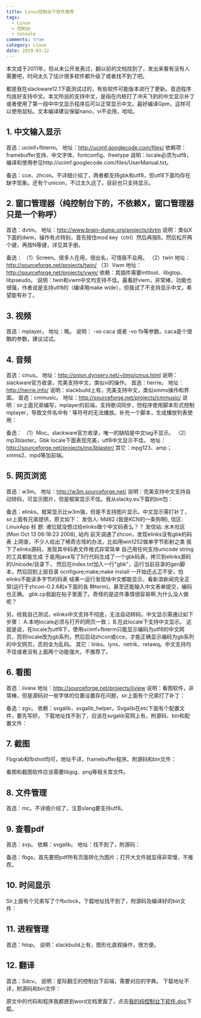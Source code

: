 ```yaml
---
title: Linux控制台下软件推荐
tags:
  - Linux
  - 控制台
  - console
comments: true
category: Linux
date: 2019-03-22
---
```



本文成于2011年，但从未公开发表过，翻以前的文档找到了，发出来看有没有人需要吧，时间太久了估计很多软件都升级了或者找不到了吧。

都是我在slackware12.1下面测试过的，有些软件可能版本进行了更新。首选程序均良好支持中文。本文所说的支持中文，是指在内核打了冲天飞豹的中文显示补丁或者使用了第一段中中文显示程序后可以正常显示中文。最好编译Gpm，这样可以使用鼠标。文本编译建议保留nano，vi不会用，哈哈。

## 1. 中文输入显示

首选：ucimf+fbterm。
地址：http://ucimf.googlecode.com/files/
依赖项：framebuffer支持、中文字体、fontconfig、freetype
说明：locale必须为utf8，编译和使用参见http://ucimf.googlecode.com/files/UserManual.txt。

备选：cce、zhcon。不详细介绍了，两者都支持gbk和utf8，但utf8下面均存在缺字现象。还有个unicon，不过太久远了，目前也只支持显示。

## 2. 窗口管理器（纯控制台下的，不依赖X，窗口管理器只是一个称呼）

首选：dvtm。
地址：http://www.brain-dump.org/projects/dvtm
说明：类似X下面的dwm，操作有点特别，首先按住mod key（ctrl）然后再按B。然后松开两个键，再按N等键，详见其手册。

备选：
（1）Screen。很多人在用，很出名，可惜我不会用。
（2）twin
地址：http://sourceforge.net/projects/twin/
（3）Vwm
地址：http://sourceforge.net/projects/vwm/
依赖：其插件需要intltool、libgtop、libpseudo。
说明：twin和vwm中文均支持不佳。最看好vwm，非常棒，功能也很强，作者说是支持utf8的（编译用make wide），但我试了不支持显示中文，希望能有补丁。

## 3. 视频

首选：mplayer。
地址：略。
说明： -vo caca 或者 -vo fb等参数。caca是个很酷的参数，建议试试。

## 4. 音频

首选：cmus。
地址：http://onion.dynserv.net/~timo/cmus.html
说明：slackware官方收录，完美支持中文，类似vi的操作。
首选：herrie。
地址：http://herrie.info/
说明：slackbuild上有，完美支持中文，类似xmms操作和界面。
首选：cmmusic。
地址：http://sourceforge.net/projects/cmmusic/
说明：sir上面兄弟编写，mplayer的前端，支持歌词同步，但程序使用脚本形式控制mplayer，导致文件名中有 ’ 等符号的无法播放。补充一个脚本，生成播放列表使用：

备选：
（1）Moc。slackware官方收录，唯一的缺陷是中文tag不显示。
（2）mp3blaster。Gbk locale下面表现完美，utf8中文显示不佳。
地址：http://sourceforge.net/projects/mp3blaster/
其它：mpg123、amp；xmms2、mpd等加前端。

## 5. 网页浏览

首选：w3m。
地址：http://w3m.sourceforge.net/
说明：完美支持中文支持自动转码，可显示图片，但是框架显示不佳。我从slacky.eu下载的bin包：
  
备选：elinks。框架显示比w3m强，但是不支持图片显示。中文显示需打补丁，sir上面有兄弟提供，原文如下：
发信人: Md82 (我是KCN的一条狗啊), 信区: LinuxApp
标 题: 诸位就没想过给elinks做个中文码表么？？
发信站: 水木社区 (Mon Oct 13 06:18:23 2008), 站内
前天调通了zhcon，发现elinks没有gbk的码表
上网查，不少人给出了稀奇古怪的办法，比如用win1252做单字节影射之类
我下了elinks源码，发现其中码表文件格式非常简单
自己用任何支持unicode string的工具都能生成
于是用java写了5行代码生成了一个gbk码表，拷贝到elinks源码的Unicode/目录下，
然后在index.txt加入一行"gbk"，运行当前目录的gen脚本，然后回到上层目录
ocnfigure;make;make install
一开始还忐忑不安，怕elinks不能读多字节的码表
结果一运行发现啥中文都能显示，看新浪新闻完全正常(运行于zhcon-0.2.6和x下面的各
种term)。甚至还能输入中文表单提交，编码也正确。
gbk.cp我副在帖子里面了。奇怪的是这件事情很容易啊.为什么没人做呢？

另，经我自己测试，elinks中文支持不彻底，无法自动转码，中文显示需通过如下步骤：
A.本地locale必须与打开的网页一致；
B.在此locale下支持中文显示。
这就是说，在locale为utf8下，使用ucimf+fbterm只能显示编码为utf8的中文网页，而将locale改为gb系列，然后启动zhcon或cce，才能正确显示编码为gb系列的中文网页，否则全为乱码。
其它：links、lynx、netrik、retawq。中文支持均不佳或者没有上面两个功能强大，不推荐了。

## 6. 看图

首选：iiview
地址：http://sourceforge.net/projects/iiview
说明：看图软件，非常棒，但是源码对一些字体的位置设置存在问题，sir上面有个兄弟打了补丁：

备选：zgv。
依赖：svgalib，svgalib_helper。Svgalib在etc下面有个配置文件，要先写好。
下载地址找不到了，应该在svgalib官网上有，附源码、bin和配置文件：

## 7. 截图

Fbgrab和fbshot均可，地址不详，framebuffer程序。附源码和bin文件：

看图和截图软件应该需要libjpg、png等相关库文件。

## 8. 文件管理

首选：mc。不详细介绍了，注意slang要支持utf8。

## 9. 查看pdf

首选：svp。
依赖：svgalib。
地址：找不到了，附源码：

备选：fbgs。首先要把pdf所有页面转化为图片；打开大文件就显得非常慢，不推荐。

## 10. 时间显示

Sir上面有个兄弟写了个fbclock，下载地址找不到了，附源码及编译好的bin文件：
  
## 11. 进程管理

首选：htop。
说明：slackbuild上有，图形化直观操作，很方便。

## 12. 翻译

首选：Sdcv。
说明：星际翻王的控制台下前端，需要对应的字典。
下载地址不详，附源码和bin文件：

原文中的代码和程序我都嵌到word文档里面了，点击<a href="../../../../files/我的纯控制台下软件.doc" target="_blank">我的纯控制台下软件.doc</a>下载。
